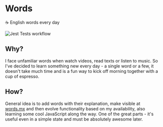 # Words

☕ English words every day

![Jest Tests workflow](https://github.com/chausme/words/actions/workflows/jest-tests.yml/badge.svg)

## Why?

I face unfamiliar words when watch videos, read texts or listen to music. So I've decided to learn something new every day - a single word or a few, it doesn't take much time and is a fun way to kick off morning together with a cup of espresso.

## How?

General idea is to add words with their explanation, make visible at [words.mx](https://words.mx) and then evolve functionality based on my availability, also learning some cool JavaScript along the way. One of the great parts - it's useful even in a simple state and must be absolutely awesome later.
